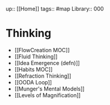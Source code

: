 up:: [[Home]]
tags:: #map 
Library:: 000

# Thinking

- [[FlowCreation MOC]]
- [[Fluid Thinking]]
- [[Idea Emergence (defn)]]
- [[Habits MOC]]
- [[Refraction Thinking]]
- [[OODA Loop]]
- [[Munger's Mental Models]]
- [[Levels of Magnification]]



